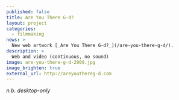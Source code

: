 ```yaml
---
published: false
title: Are You There G-d?
layout: project
categories:
  - filmmaking
news: >
  New web artwork [_Are You There G-d?_](/are-you-there-g-d/).
description: >
  Web and video (continuous, no sound)
image: are-you-there-g-d-2909.jpg
image_brighten: true
external_url: http://areyouthereg-d.com
---
```


*n.b. desktop-only*
